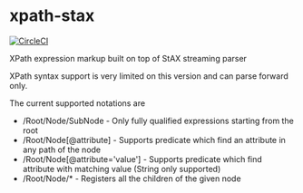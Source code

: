 xpath-stax
==========

[![CircleCI](https://circleci.com/gh/polyglotted/xpath-stax.svg?style=shield)](https://circleci.com/gh/polyglotted/xpath-stax)

XPath expression markup built on top of StAX streaming parser

XPath syntax support is very limited on this version and can parse forward only.
 
 The current supported notations are
 
 * /Root/Node/SubNode - Only fully qualified expressions starting from the root
 * /Root/Node[@attribute] - Supports predicate which find an attribute in any path of the node
 * /Root/Node[@attribute='value'] - Supports predicate which find attribute with matching value (String only supported)
 * /Root/Node/* - Registers all the children of the given node
